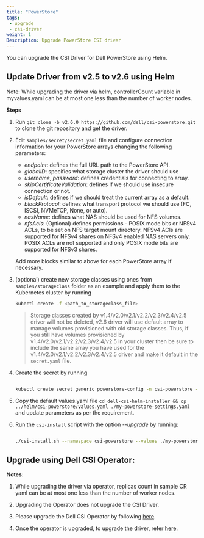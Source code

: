```yaml
---
title: "PowerStore"
tags:
 - upgrade
 - csi-driver
weight: 1
Description: Upgrade PowerStore CSI driver
---
```


You can upgrade the CSI Driver for Dell PowerStore using Helm.

## Update Driver from v2.5 to v2.6 using Helm

Note: While upgrading the driver via helm, controllerCount variable in myvalues.yaml can be at most one less than the number of worker nodes.

**Steps**
1. Run `git clone -b v2.6.0 https://github.com/dell/csi-powerstore.git` to clone the git repository and get the driver.
2. Edit `samples/secret/secret.yaml` file and configure connection information for your PowerStore arrays changing the following parameters:
    - *endpoint*: defines the full URL path to the PowerStore API.
    - *globalID*: specifies what storage cluster the driver should use  
    - *username*, *password*: defines credentials for connecting to array.
    - *skipCertificateValidation*: defines if we should use insecure connection or not.
    - *isDefault*: defines if we should treat the current array as a default.
    - *blockProtocol*: defines what transport protocol we should use (FC, ISCSI, NVMeTCP, None, or auto).
    - *nasName*: defines what NAS should be used for NFS volumes.
	- *nfsAcls*: (Optional) defines permissions - POSIX mode bits or NFSv4 ACLs, to be set on NFS target mount directory.
	             NFSv4 ACls are supported for NFSv4 shares on NFSv4 enabled NAS servers only. POSIX ACLs are not supported and only POSIX mode bits are supported for NFSv3 shares.
    
    Add more blocks similar to above for each PowerStore array if necessary. 
3. (optional) create new storage classes using ones from `samples/storageclass` folder as an example and apply them to the Kubernetes cluster by running 
    ```bash
    kubectl create -f <path_to_storageclass_file>
    ```
    
    >Storage classes created by v1.4/v2.0/v2.1/v2.2/v2.3/v2.4/v2.5 driver will not be deleted, v2.6 driver will use default array to manage volumes provisioned with old storage classes. Thus, if you still have volumes provisioned by v1.4/v2.0/v2.1/v2.2/v2.3/v2.4/v2.5 in your cluster then be sure to include the same array you have used for the v1.4/v2.0/v2.1/v2.2/v2.3/v2.4/v2.5 driver and make it default in the `secret.yaml` file.
4. Create the secret by running 
    ```bash
    
    kubectl create secret generic powerstore-config -n csi-powerstore --from-file=config=secret.yaml
    ```
5. Copy the default values.yaml file `cd dell-csi-helm-installer && cp ../helm/csi-powerstore/values.yaml ./my-powerstore-settings.yaml` and update parameters as per the requirement.
6. Run the `csi-install` script with the option _\-\-upgrade_ by running: 
     ```bash

     ./csi-install.sh --namespace csi-powerstore --values ./my-powerstore-settings.yaml --upgrade
     ```

## Upgrade using Dell CSI Operator:

**Notes:**
1. While upgrading the driver via operator, replicas count in sample CR yaml can be at most one less than the number of worker nodes.
2. Upgrading the Operator does not upgrade the CSI Driver.


1. Please upgrade the Dell CSI Operator by following [here](./../operator).
2. Once the operator is upgraded, to upgrade the driver, refer [here](./../../../installation/operator/#update-csi-drivers).